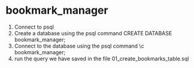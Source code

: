 # bookmark_manager

1. Connect to psql
2. Create a database using the psql command CREATE DATABASE bookmark_manager;
3. Connect to the database using the psql command \c bookmark_manager;
4. run the query we have saved in the file 01_create_bookmarks_table.sql
